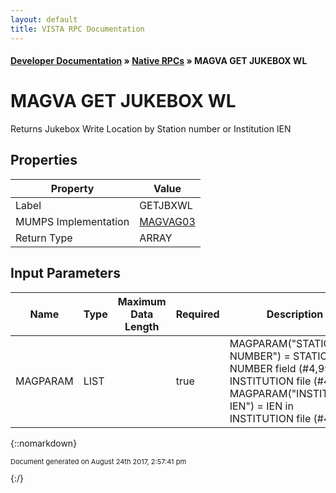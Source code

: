 ```yaml
---
layout: default
title: VISTA RPC Documentation
---
```


#### [Developer Documentation](../index) &#187; [Native RPCs](TableOfContents) &#187; MAGVA GET JUKEBOX WL<br/>
# MAGVA GET JUKEBOX WL

Returns Jukebox Write Location by Station number or Institution IEN

## Properties

Property | Value
--- | ---
Label | GETJBXWL
MUMPS Implementation | [MAGVAG03](http://code.osehra.org/dox/Routine_MAGVAG03_source.html)
Return Type | ARRAY


## Input Parameters

Name | Type | Maximum Data Length | Required | Description
--- | --- | --- | --- | ---
MAGPARAM | LIST |  | true |  MAGPARAM(&quot;STATION NUMBER&quot;) &#x3D; STATION NUMBER field (#4,99) in INSTITUTION file (#4) or MAGPARAM(&quot;INSTITUTION IEN&quot;) &#x3D; IEN in INSTITUTION file (#4)



{::nomarkdown} <br/><p style="font-size: 11px">Document generated on August 24th 2017, 2:57:41 pm</p>{:/}